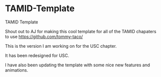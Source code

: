 TAMID-Template
==============

TAMID Template

Shout out to AJ for making this cool template for all of the TAMID chapaters to use
https://github.com/tommy-taco/


This is the version I am working on for the USC chapter.

It has been redesigned for USC.

I have also been updating the template with some nice new features and animations.
